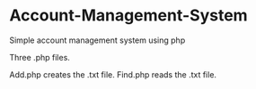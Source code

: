 # Account-Management-System
Simple account management system using php

Three .php files.

Add.php creates the .txt file.
Find.php reads the .txt file.
